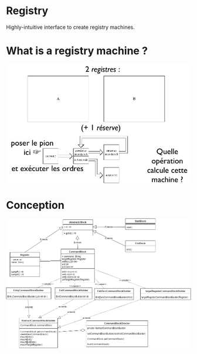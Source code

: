 # Registry
Highly-intuitive interface to create registry machines.

# What is a registry machine ?

![registry machines](/ex.PNG)

# Conception

![UML](/RegistryDiagram.png)
